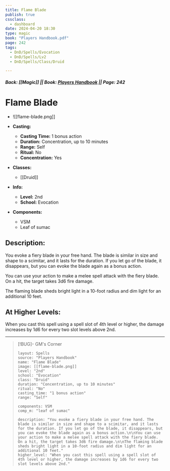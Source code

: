 ```yaml
---
title: Flame Blade
publish: true
cssclass:
  - dashboard
date: 2024-04-20 18:30
type: magic
book: "Players Handbook.pdf"
page: 242
tags:
  - DnD/Spells/Evocation
  - DnD/Spells/Lv2
  - DnD/Spells/Class/Druid

---
```


##### Back: [[Magic]] || Book: [Players Handbook](https://drive.google.com/drive/folders/1O5bhpYizcIT5xxAoLOuzCRht_PVS7VSG?usp=sharing) || Page: 242

# Flame Blade
- ![[flame-blade.png]]
- **Casting:**
    - **Casting Time:** 1 bonus action
    - **Duration:** Concentration, up to 10 minutes
    - **Range:** Self
    - **Ritual:** No
    - **Concentration:** Yes
- **Classes:**
    - [[Druid]]

- **Info:**
    - **Level:** 2nd
    - **School:** Evocation
- **Components:**
    - VSM
    - Leaf of sumac

## Description:
You evoke a fiery blade in your free hand. The blade is similar in size and shape to a scimitar, and it lasts for the duration. If you let go of the blade, it disappears, but you can evoke the blade again as a bonus action.

You can use your action to make a melee spell attack with the fiery blade. On a hit, the target takes 3d6 fire damage.

The flaming blade sheds bright light in a 10-foot radius and dim light for an additional 10 feet.

## At Higher Levels:
When you cast this spell using a spell slot of 4th level or higher, the damage increases by 1d6 for every two slot levels above 2nd.

---

> [!BUG]- GM's Corner
>
> ```statblock
> layout: Spells
> source: "Players Handbook"
> name: "Flame Blade"
> image: [[flame-blade.png]]
> level: "2nd"
> school: "Evocation"
> class: "Druid"
> duration: "Concentration, up to 10 minutes"
> ritual: "No"
> casting_time: "1 bonus action"
> range: "Self"
>
> components: VSM
> comp_m: "leaf of sumac"
>
> description: "You evoke a fiery blade in your free hand. The blade is similar in size and shape to a scimitar, and it lasts for the duration. If you let go of the blade, it disappears, but you can evoke the blade again as a bonus action.\n\nYou can use your action to make a melee spell attack with the fiery blade. On a hit, the target takes 3d6 fire damage.\n\nThe flaming blade sheds bright light in a 10-foot radius and dim light for an additional 10 feet."
> higher_level: "When you cast this spell using a spell slot of 4th level or higher, the damage increases by 1d6 for every two slot levels above 2nd."
> ```
